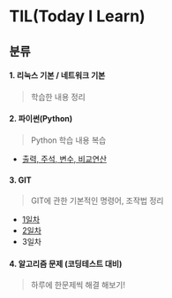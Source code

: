 # TIL(Today I Learn) 

## 분류

#### 1. 리눅스 기본 / 네트워크 기본

> 학습한 내용 정리

#### 2. 파이썬(Python)

> Python 학습 내용 복습

- [출력, 주석, 변수, 비교연산](https://github.com/hyunwoogo/TIL/blob/master/python/220203.md)

#### 3. GIT

> GIT에 관한 기본적인 명령어, 조작법 정리 

- [1일차](https://github.com/hyunwoogo/TIL/blob/master/git/day01.md)
- [2일차](https://github.com/hyunwoogo/TIL/blob/master/git/day02.md)
- 3일차

#### 4. 알고리즘 문제 (코딩테스트 대비)

> 하루에 한문제씩 해결 해보기!

